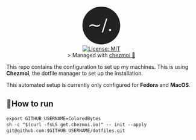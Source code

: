 <p align="center">
  <img src=".resources/images/dotfiles.png" alt="Header" width="100" height="100"><br>
  <a href="https://opensource.org/licenses/MIT">
    <img src="https://img.shields.io/badge/License-MIT-yellow.svg" alt="License: MIT"></a><br> 
    > Managed with <a href="https://chezmoi.io">chezmoi 🤖</a>
 
</p>


This repo contains the configuration to set up my machines. This is using **Chezmoi**, the dotfile manager to set up the installation.

This automated setup is currently only configured for **Fedora** and **MacOS**.

## 🏃How to run

```shell
export GITHUB_USERNAME=ColoredBytes
sh -c "$(curl -fsLS get.chezmoi.io)" -- init --apply git@github.com:$GITHUB_USERNAME/dotfiles.git
```
